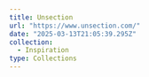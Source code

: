 ```yaml
---
title: Unsection
url: "https://www.unsection.com/"
date: "2025-03-13T21:05:39.295Z"
collection:
  - Inspiration
type: Collections
---
```

